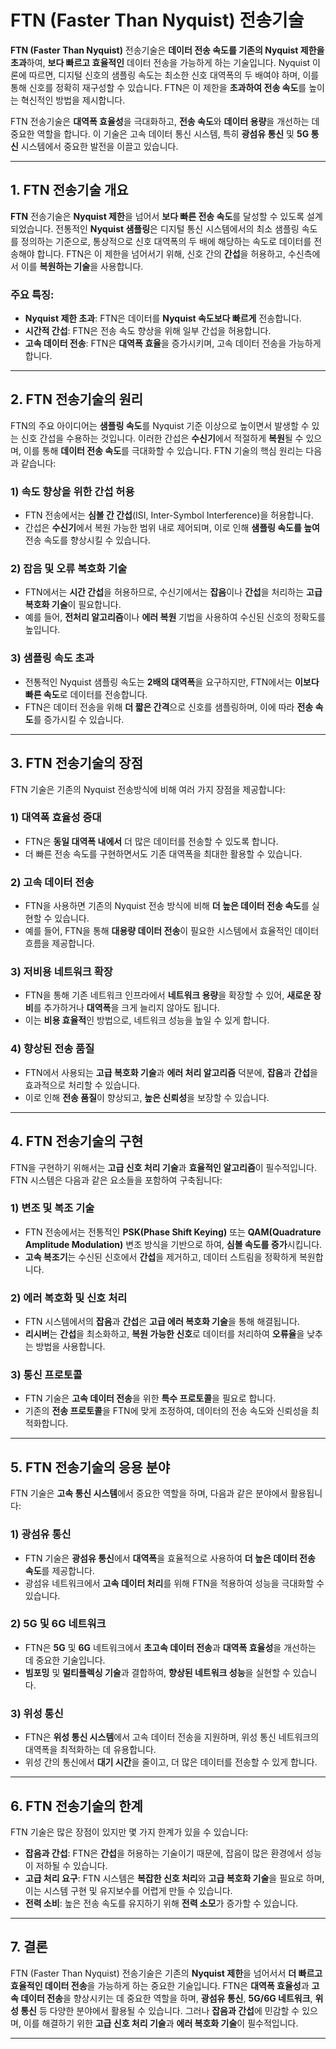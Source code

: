 # FTN (Faster Than Nyquist) 전송기술

**FTN (Faster Than Nyquist)** 전송기술은 **데이터 전송 속도를 기존의 Nyquist 제한을 초과**하여, **보다 빠르고 효율적인** 데이터 전송을 가능하게 하는 기술입니다. Nyquist 이론에 따르면, 디지털 신호의 샘플링 속도는 최소한 신호 대역폭의 두 배여야 하며, 이를 통해 신호를 정확히 재구성할 수 있습니다. FTN은 이 제한을 **초과하여 전송 속도**를 높이는 혁신적인 방법을 제시합니다.

FTN 전송기술은 **대역폭 효율성**을 극대화하고, **전송 속도**와 **데이터 용량**을 개선하는 데 중요한 역할을 합니다. 이 기술은 고속 데이터 통신 시스템, 특히 **광섬유 통신** 및 **5G 통신** 시스템에서 중요한 발전을 이끌고 있습니다.

---

## 1. FTN 전송기술 개요

**FTN** 전송기술은 **Nyquist 제한**을 넘어서 **보다 빠른 전송 속도**를 달성할 수 있도록 설계되었습니다. 전통적인 **Nyquist 샘플링**은 디지털 통신 시스템에서의 최소 샘플링 속도를 정의하는 기준으로, 통상적으로 신호 대역폭의 두 배에 해당하는 속도로 데이터를 전송해야 합니다. FTN은 이 제한을 넘어서기 위해, 신호 간의 **간섭**을 허용하고, 수신측에서 이를 **복원하는 기술**을 사용합니다.

### 주요 특징:
- **Nyquist 제한 초과**: FTN은 데이터를 **Nyquist 속도보다 빠르게** 전송합니다.
- **시간적 간섭**: FTN은 전송 속도 향상을 위해 일부 간섭을 허용합니다.
- **고속 데이터 전송**: FTN은 **대역폭 효율**을 증가시키며, 고속 데이터 전송을 가능하게 합니다.

---

## 2. FTN 전송기술의 원리

FTN의 주요 아이디어는 **샘플링 속도**를 Nyquist 기준 이상으로 높이면서 발생할 수 있는 신호 간섭을 수용하는 것입니다. 이러한 간섭은 **수신기**에서 적절하게 **복원**될 수 있으며, 이를 통해 **데이터 전송 속도**를 극대화할 수 있습니다. FTN 기술의 핵심 원리는 다음과 같습니다:

### 1) **속도 향상을 위한 간섭 허용**
- FTN 전송에서는 **심볼 간 간섭**(ISI, Inter-Symbol Interference)을 허용합니다.
- 간섭은 **수신기**에서 복원 가능한 범위 내로 제어되며, 이로 인해 **샘플링 속도를 높여** 전송 속도를 향상시킬 수 있습니다.

### 2) **잡음 및 오류 복호화 기술**
- FTN에서는 **시간 간섭**을 허용하므로, 수신기에서는 **잡음**이나 **간섭**을 처리하는 **고급 복호화 기술**이 필요합니다.
- 예를 들어, **전처리 알고리즘**이나 **에러 복원** 기법을 사용하여 수신된 신호의 정확도를 높입니다.

### 3) **샘플링 속도 초과**
- 전통적인 Nyquist 샘플링 속도는 **2배의 대역폭**을 요구하지만, FTN에서는 **이보다 빠른 속도**로 데이터를 전송합니다.
- FTN은 데이터 전송을 위해 **더 짧은 간격**으로 신호를 샘플링하며, 이에 따라 **전송 속도**를 증가시킬 수 있습니다.

---

## 3. FTN 전송기술의 장점

FTN 기술은 기존의 Nyquist 전송방식에 비해 여러 가지 장점을 제공합니다:

### 1) **대역폭 효율성 증대**
- FTN은 **동일 대역폭 내에서** 더 많은 데이터를 전송할 수 있도록 합니다.
- 더 빠른 전송 속도를 구현하면서도 기존 대역폭을 최대한 활용할 수 있습니다.

### 2) **고속 데이터 전송**
- FTN을 사용하면 기존의 Nyquist 전송 방식에 비해 **더 높은 데이터 전송 속도**를 실현할 수 있습니다.
- 예를 들어, FTN을 통해 **대용량 데이터 전송**이 필요한 시스템에서 효율적인 데이터 흐름을 제공합니다.

### 3) **저비용 네트워크 확장**
- FTN을 통해 기존 네트워크 인프라에서 **네트워크 용량**을 확장할 수 있어, **새로운 장비**를 추가하거나 **대역폭**을 크게 늘리지 않아도 됩니다.
- 이는 **비용 효율적**인 방법으로, 네트워크 성능을 높일 수 있게 합니다.

### 4) **향상된 전송 품질**
- FTN에서 사용되는 **고급 복호화 기술**과 **에러 처리 알고리즘** 덕분에, **잡음**과 **간섭**을 효과적으로 처리할 수 있습니다.
- 이로 인해 **전송 품질**이 향상되고, **높은 신뢰성**을 보장할 수 있습니다.

---

## 4. FTN 전송기술의 구현

FTN을 구현하기 위해서는 **고급 신호 처리 기술**과 **효율적인 알고리즘**이 필수적입니다. FTN 시스템은 다음과 같은 요소들을 포함하여 구축됩니다:

### 1) **변조 및 복조 기술**
- FTN 전송에서는 전통적인 **PSK(Phase Shift Keying)** 또는 **QAM(Quadrature Amplitude Modulation)** 변조 방식을 기반으로 하여, **심볼 속도를 증가**시킵니다.
- **고속 복조기**는 수신된 신호에서 **간섭**을 제거하고, 데이터 스트림을 정확하게 복원합니다.

### 2) **에러 복호화 및 신호 처리**
- FTN 시스템에서의 **잡음**과 **간섭**은 **고급 에러 복호화 기술**을 통해 해결됩니다.
- **리시버**는 **간섭**을 최소화하고, **복원 가능한 신호**로 데이터를 처리하여 **오류율**을 낮추는 방법을 사용합니다.

### 3) **통신 프로토콜**
- FTN 기술은 **고속 데이터 전송**을 위한 **특수 프로토콜**을 필요로 합니다.
- 기존의 **전송 프로토콜**을 FTN에 맞게 조정하여, 데이터의 전송 속도와 신뢰성을 최적화합니다.

---

## 5. FTN 전송기술의 응용 분야

FTN 기술은 **고속 통신 시스템**에서 중요한 역할을 하며, 다음과 같은 분야에서 활용됩니다:

### 1) **광섬유 통신**
- FTN 기술은 **광섬유 통신**에서 **대역폭**을 효율적으로 사용하여 **더 높은 데이터 전송 속도**를 제공합니다.
- 광섬유 네트워크에서 **고속 데이터 처리**를 위해 FTN을 적용하여 성능을 극대화할 수 있습니다.

### 2) **5G 및 6G 네트워크**
- FTN은 **5G** 및 **6G** 네트워크에서 **초고속 데이터 전송**과 **대역폭 효율성**을 개선하는 데 중요한 기술입니다.
- **빔포밍** 및 **멀티플렉싱 기술**과 결합하여, **향상된 네트워크 성능**을 실현할 수 있습니다.

### 3) **위성 통신**
- FTN은 **위성 통신 시스템**에서 고속 데이터 전송을 지원하며, 위성 통신 네트워크의 대역폭을 최적화하는 데 유용합니다.
- 위성 간의 통신에서 **대기 시간**을 줄이고, 더 많은 데이터를 전송할 수 있게 합니다.

---

## 6. FTN 전송기술의 한계

FTN 기술은 많은 장점이 있지만 몇 가지 한계가 있을 수 있습니다:

- **잡음과 간섭**: FTN은 **간섭**을 허용하는 기술이기 때문에, 잡음이 많은 환경에서 성능이 저하될 수 있습니다.
- **고급 처리 요구**: FTN 시스템은 **복잡한 신호 처리**와 **고급 복호화 기술**을 필요로 하며, 이는 시스템 구현 및 유지보수를 어렵게 만들 수 있습니다.
- **전력 소비**: 높은 전송 속도를 유지하기 위해 **전력 소모**가 증가할 수 있습니다.

---

## 7. 결론

FTN (Faster Than Nyquist) 전송기술은 기존의 **Nyquist 제한**을 넘어서서 **더 빠르고 효율적인 데이터 전송**을 가능하게 하는 중요한 기술입니다. FTN은 **대역폭 효율성**과 **고속 데이터 전송**을 향상시키는 데 중요한 역할을 하며, **광섬유 통신**, **5G/6G 네트워크**, **위성 통신** 등 다양한 분야에서 활용될 수 있습니다. 그러나 **잡음과 간섭**에 민감할 수 있으며, 이를 해결하기 위한 **고급 신호 처리 기술**과 **에러 복호화 기술**이 필수적입니다.

---
